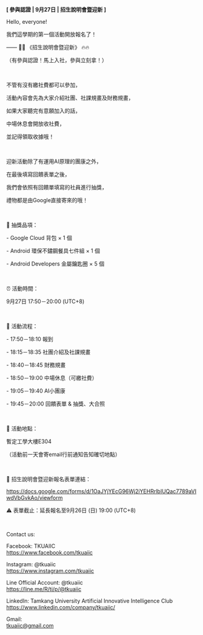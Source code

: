 **[ 參與認證 | 9月27日 | 招生說明會暨迎新 ]**

Hello, everyone!

我們這學期的第一個活動開放報名了！

—— 🍬🍬 《招生說明會暨迎新》 🔥🔥

（有參與認證！馬上入社，參與立刻拿！）

&nbsp;

不管有沒有繳社費都可以參加，

活動內容會先為大家介紹社團、社課規畫及財務規畫，

如果大家聽完有意願加入的話，

中場休息會開放收社費，

並記得領取收據哦！

&nbsp;

迎新活動除了有運用AI原理的團康之外，

在最後填寫回饋表單之後，

我們會依照有回饋單填寫的社員進行抽獎，

禮物都是由Google直接寄來的哦！

&nbsp;

🎁 抽獎品項：

\- Google Cloud 背包 × 1 個

\- Android 環保不鏽鋼餐具七件組 × 1 個

\- Android Developers 金屬鑰匙圈 × 5 個

&nbsp;

⏰ 活動時間：

9月27日 17:50－20:00 (UTC+8)

&nbsp;

🧾 活動流程：

\- 17:50－18:10 報到

\- 18:15－18:35 社團介紹及社課規畫

\- 18:40－18:45 財務規畫

\- 18:50－19:00 中場休息（可繳社費）

\- 19:05－19:40 AI小團康

\- 19:45－20:00 回饋表單 & 抽獎、大合照

&nbsp;

📍 活動地點：

暫定工學大樓E304

（活動前一天會寄email行前通知告知確切地點）

&nbsp;

🔗 招生說明會暨迎新報名表單連結：

https://docs.google.com/forms/d/1OaJYjYEcG96Wj2iYEHRrlbIUQac7789aVIwdVbGvkAo/viewform

⚠️ 表單截止：延長報名至9月26日 (日) 19:00 (UTC+8)

&nbsp;

Contact us:

Facebook: TKUAIIC <br />https://www.facebook.com/tkuaiic

Instagram: @tkuaiic <br />https://www.instagram.com/tkuaiic

Line Official Account: @tkuaiic <br />https://line.me/R/ti/p/@tkuaiic

LinkedIn: Tamkang University Artificial Innovative Intelligence Club <br />https://www.linkedin.com/company/tkuaiic/

Gmail: <br />tkuaiic@gmail.com
